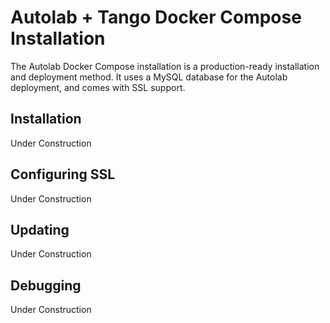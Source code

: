 # Autolab + Tango Docker Compose Installation

The Autolab Docker Compose installation is a production-ready installation and deployment method. It uses a MySQL database for the Autolab deployment, and comes with SSL support.

## Installation
Under Construction

## Configuring SSL
Under Construction

## Updating
Under Construction

## Debugging
Under Construction
